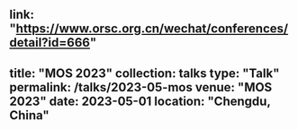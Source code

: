 link: "https://www.orsc.org.cn/wechat/conferences/detail?id=666"
---
title: "MOS 2023"
collection: talks
type: "Talk"
permalink: /talks/2023-05-mos
venue: "MOS 2023"
date: 2023-05-01
location: "Chengdu, China"
---

